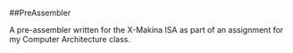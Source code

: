 ##PreAssembler

A pre-assembler written for the X-Makina ISA as part of an assignment for my Computer Architecture class.